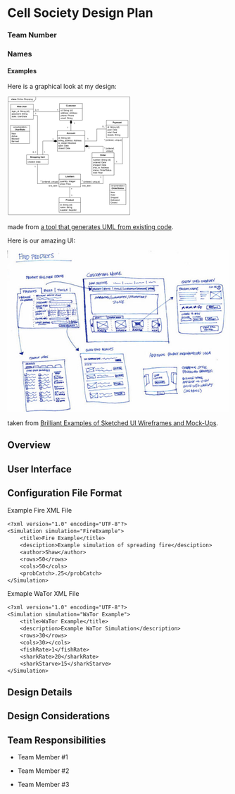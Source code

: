 # Cell Society Design Plan
### Team Number
### Names

#### Examples

Here is a graphical look at my design:

![This is cool, too bad you can't see it](online-shopping-uml-example.png "An initial UI")

made from [a tool that generates UML from existing code](http://staruml.io/).


Here is our amazing UI:

![This is cool, too bad you can't see it](29-sketched-ui-wireframe.jpg "An alternate design")

taken from [Brilliant Examples of Sketched UI Wireframes and Mock-Ups](https://onextrapixel.com/40-brilliant-examples-of-sketched-ui-wireframes-and-mock-ups/).


## Overview


## User Interface


## Configuration File Format
Example Fire XML File
```xml=
<?xml version="1.0" encoding="UTF-8"?>
<Simulation simulation="FireExample">
	<title>Fire Example</title>
	<desciption>Example simulation of spreading fire</desciption>
	<author>Shaw</author>
	<rows>50</rows>
	<cols>50</cols>
	<probCatch>.25</probCatch>
</Simulation>
```
Exmaple WaTor XML File
```xml=
<?xml version="1.0" encoding="UTF-8"?>
<Simulation simulation="WaTor Example">
    <title>WaTor Example</title>
    <description>Example WaTor Simulation</description>
    <rows>30</rows>
    <cols>30></cols>
    <fishRate>1</fishRate>
    <sharkRate>20</sharkRate>
    <sharkStarve>15</sharkStarve>
</Simulation>
```

## Design Details


## Design Considerations


## Team Responsibilities

 * Team Member #1

 * Team Member #2

 * Team Member #3
